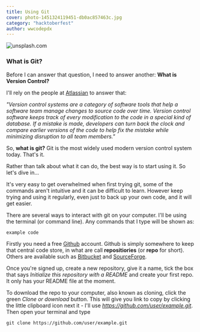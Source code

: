```yaml
---
title: Using Git 
cover: photo-1451324119451-db0ac857463c.jpg
category: "hacktoberfest"
author: wwcodepdx
---
```


![unsplash.com](./photo-1451324119451-db0ac857463c.jpg)

### What is Git?

Before I can answer that question, I need to answer another: **What is Version Control?**

I'll rely on the people at [Atlassian](https://www.atlassian.com) to answer that:


*"Version control systems are a category of software tools that help a software team manage changes to source code over time. Version control software keeps track of every modification to the code in a special kind of database. If a mistake is made, developers can turn back the clock and compare earlier versions of the code to help fix the mistake while minimizing disruption to all team members."*

So, **what is git?**  Git is the most widely used modern version control system today.  That's it.  

Rather than talk about what it can do, the best way is to start using it.  So let's dive in...

It's very easy to get overwhelmed when first trying git, some of the commands aren't intuitive and it can be difficult to learn. However keep trying and using it regularly, even just to back up your own code, and it will get easier.

There are several ways to interact with git on your computer.  I'll be using the terminal (or command line).  Any commands that I type will be shown as:

`example code`

Firstly you need a free [Github](www.github.com) account.  Github is simply somewhere to keep that central code store, in what are call **repositiories** (or **repo** for short).  Others are available such as [Bitbucket](https://bitbucket.org/) and [SourceForge](https://sourceforge.net/).

Once you're signed up, create a new repository, give it a name, tick the box that says *Initialize this repository with a README* and create your first repo.  It only has your README file at the moment.

To download the repo to your computer, also known as cloning, click the green *Clone or download* button.  This will give you link to copy by clicking the little clipboard icon next it - I'll use *https://github.com/user/example.git*.  Then open your terminal and type

`git clone https://github.com/user/example.git`